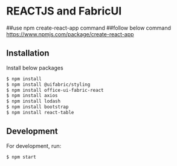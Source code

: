 # REACTJS and FabricUI

##use npm create-react-app command
##follow below command
https://www.npmjs.com/package/create-react-app

## Installation
Install below packages
```bash
$ npm install
$ npm install @uifabric/styling
$ npm install office-ui-fabric-react
$ npm install axios
$ npm install lodash
$ npm install bootstrap
$ npm install react-table
```
## Development

For development, run:

```bash
$ npm start
```
